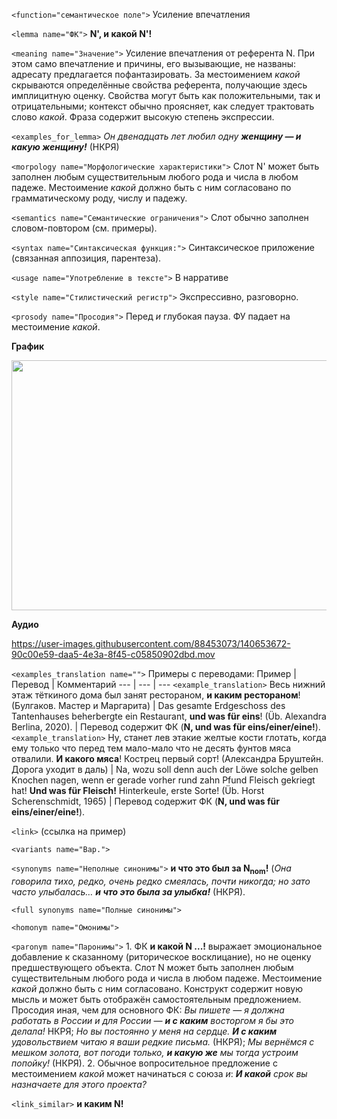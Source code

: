 `<function="семантическое поле">` Усиление впечатления

`<lemma name="ФК">` **N', и какой N'!**

`<meaning name="Значение">` Усиление впечатления от референта N. При этом само впечатление и причины, его вызывающие, не названы: адресату предлагается пофантазировать. За местоимением *какой* скрываются определённые свойства референта, получающие здесь имплицитную оценку. Свойства могут быть как положительными, так и отрицательными; 
контекст обычно проясняет, как следует трактовать слово *какой*. Фраза содержит высокую степень экспрессии.   

`<examples_for_lemma>` _Он двенадцать лет любил одну **женщину ― и какую женщину!**_ (НКРЯ)

`<morpology name="Морфологические характеристики">` Слот N' может быть заполнен любым существительным любого рода и числа в любом падеже. Местоимение *какой* должно быть с ним согласовано по грамматическому роду, числу и падежу.
  

`<semantics name="Семантические ограничения">` Слот обычно заполнен словом-повтором (см. примеры).    

`<syntax name="Синтаксическая функция:">` Синтаксическое приложение (связанная аппозиция, парентеза).    
  
`<usage name="Употребление в тексте">` В нарративе  

`<style name="Стилистический регистр">` Экспрессивно, разговорно.  

 

`<prosody name="Просодия">` Перед *и* глубокая пауза. ФУ падает на местоимение *какой*.

**График**

<img src="../images/I_kakuju_usilenie.png" width="600" height="400">

 **Аудио**
 
 

https://user-images.githubusercontent.com/88453073/140653672-90c00e59-daa5-4e3a-8f45-c05850902dbd.mov



`<examples_translation name="">` Примеры с переводами: 
 Пример | Перевод | Комментарий
--- | --- | ---
`<example_translation>` Весь нижний этаж тёткиного дома был занят рестораном, **и каким рестораном**! (Булгаков. Мастер и Маргарита) | Das gesamte Erdgeschoss des Tantenhauses beherbergte ein Restaurant, **und was für eins**! (Üb. Alexandra Berlina, 2020). | Перевод содержит ФК (**N, und was für eins/einer/eine!**).
`<example_translation>` Ну,  станет лев  этакие  желтые  кости глотать, когда ему только что перед тем  мало-мало  что  не десять фунтов  мяса  отвалили. **И какого  мяса**! Кострец первый сорт! (Александра Бруштейн. Дорога уходит в даль) | Na, wozu soll denn auch der Löwe solche gelben Knochen nagen, wenn er gerade vorher rund zahn Pfund Fleisch gekriegt hat! **Und was für Fleisch!** Hinterkeule, erste Sorte! (Üb. Horst Scherenschmidt, 1965) | Перевод содержит ФК (**N, und was für eins/einer/eine!**).  


 
`<link>` (ссылка на пример)

`<variants name="Вар.">` 

`<synonyms name="Неполные синонимы">` **и что это был за N<sub>nom</sub>!** (_Она говорила тихо, редко, очень редко смеялась, почти никогда; но зато часто улыбалась… **и что это была за улыбка!**_ (НКРЯ).

`<full synonyms name="Полные синонимы">`
 
`<homonym name="Омонимы">` 

`<paronym name="Паронимы">` 1. ФК **и какой N ...!** выражает эмоциональное добавление к сказанному (риторическое восклицание), но не оценку предшествующего объекта. Слот N может быть заполнен любым существительным любого рода и числа в любом падеже. Местоимение *какой* должно быть с ним согласовано. Конструкт содержит новую мысль и может быть отображён самостоятельным предложением. Просодия иная, чем для основного ФК: _Вы пишете ― я должна работать в России и для России ― **и с каким** восторгом я бы это делала!_ НКРЯ; _Но вы постоянно у меня на сердце. **И с каким** удовольствием читаю я ваши редкие письма._ (НКРЯ); _Мы вернёмся с мешком золота, вот погоди только, **и какую же** мы тогда устроим попойку!_ (НКРЯ). 2. Обычное вопросительное предложение с местоимением _какой_ может начинаться с союза _и_: _**И какой** срок вы назначаете для этого проекта?_    

`<link_similar>`  **и каким N!**